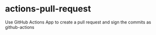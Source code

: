 # actions-pull-request
Use GitHub Actions App to create a pull request and sign the commits as github-actions